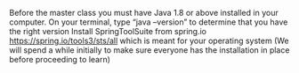 Before the master class you must have
Java 1.8 or above installed in your computer. On your terminal, type “java –version” to determine that you have the right version
Install SpringToolSuite from spring.io https://spring.io/tools3/sts/all which is meant for your operating system (We will spend a while initially to make sure everyone has the installation in place before proceeding to learn)
